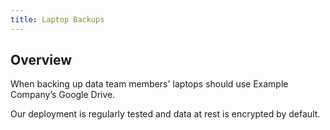 ```yaml
---
title: Laptop Backups
---
```


## Overview

When backing up data team members' laptops should use Example Company’s Google Drive.

Our deployment is regularly tested and data at rest is encrypted by default.

<!-- TODO Add Google Drive desktop installation steps -->
